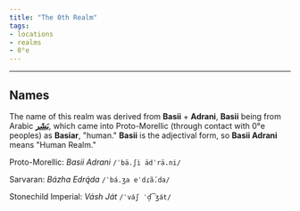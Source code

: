 ```yaml
---
title: "The 0th Realm"
tags:
- locations
- realms
- 0°e
---
```


---
## Names
The name of this realm was derived from **Basii** + **Adrani**, **Basii** being from Arabic [**بَشَر**](https://en.wiktionary.org/wiki/%D8%A8%D8%B4%D8%B1#Arabic), which came into Proto-Morellic (through contact with 0°e peoples) as **Basiar**, "human." **Basii** is the adjectival form, so **Basii Adrani** means "Human Realm."

Proto-Morellic: *Basii Adrani* `/ˈbä.ʃi ädˈrä.ni/`

Sarvaran: *Bázha Edrą́da* `/ˈbá.ʒa eˈdɾã́.da/`

Stonechild Imperial: *Vásh Ját* `/ˈváʃ ˈd̠͡ʒát/`